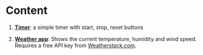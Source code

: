 # Content

1. **[Timer](https://github.com/lb930/tkinter/tree/main/Timer)**: a simple timer with start, stop, reset buttons

2. **[Weather app](https://github.com/lb930/tkinter/tree/main/Weather)**: Shows the current temperature, humidity and wind speed. Requires a free API key from [Weatherstack.com](https://weatherstack.com/).


 
